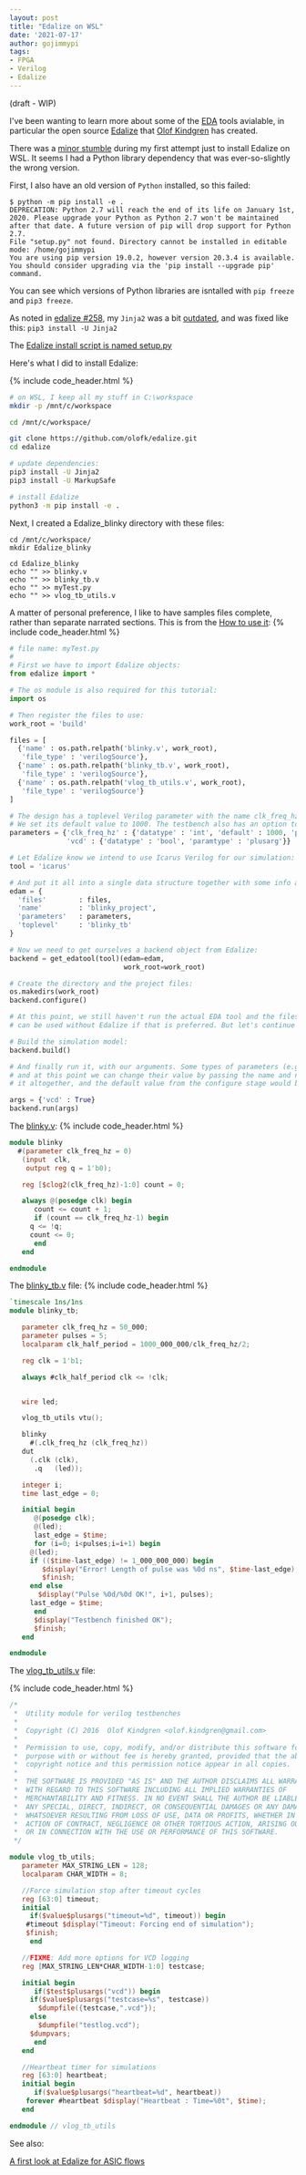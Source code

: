 ```yaml
---
layout: post
title: "Edalize on WSL"
date: '2021-07-17'
author: gojimmypi
tags:
- FPGA
- Verilog
- Edalize
---
```


(draft - WIP)

I've been wanting to learn more about some of the [EDA](https://en.wikipedia.org/wiki/Electronic_design_automation) tools avialable, 
in particular the open source [Edalize](https://github.com/olofk/edalize) that [Olof Kindgren](https://twitter.com/olofkindgren) has created.

There was a [minor stumble](https://github.com/olofk/edalize/issues/258) during my first attempt just to install Edalize on WSL.
It seems I had a Python library dependency that was ever-so-slightly the wrong version.

First, I also have an old version of `Python` installed, so this failed:
```
$ python -m pip install -e .
DEPRECATION: Python 2.7 will reach the end of its life on January 1st, 2020. Please upgrade your Python as Python 2.7 won't be maintained after that date. A future version of pip will drop support for Python 2.7.
File "setup.py" not found. Directory cannot be installed in editable mode: /home/gojimmypi
You are using pip version 19.0.2, however version 20.3.4 is available.
You should consider upgrading via the 'pip install --upgrade pip' command.
```

You can see which versions of Python libraries are isntalled with `pip freeze` and `pip3 freeze`.

As noted in [edalize #258](https://github.com/olofk/edalize/issues/258), my `Jinja2` was a bit [outdated](https://github.com/olofk/edalize/blob/master/setup.py#L57), and was fixed like this: `pip3 install -U Jinja2`

The [Edalize install script is named setup.py](https://github.com/olofk/edalize/blob/master/setup.py)

Here's what I did to install Edalize:

{% include code_header.html %}
```bash
# on WSL, I keep all my stuff in C:\workspace
mkdir -p /mnt/c/workspace

cd /mnt/c/workspace/

git clone https://github.com/olofk/edalize.git
cd edalize

# update dependencies:
pip3 install -U Jinja2
pip3 install -U MarkupSafe

# install Edalize
python3 -m pip install -e .

```

Next, I created a Edalize_blinky directory with these files:

```
cd /mnt/c/workspace/
mkdir Edalize_blinky

cd Edalize_blinky
echo "" >> blinky.v
echo "" >> blinky_tb.v
echo "" >> myTest.py
echo "" >> vlog_tb_utils.v
```

A matter of personal preference, I like to have samples files complete, rather than separate narrated sections.
This is from the [How to use it](https://github.com/olofk/edalize#how-to-use-it):
{% include code_header.html %}
```python
# file name: myTest.py
#
# First we have to import Edalize objects:
from edalize import *

# The os module is also required for this tutorial:
import os

# Then register the files to use:
work_root = 'build'

files = [
  {'name' : os.path.relpath('blinky.v', work_root),
   'file_type' : 'verilogSource'},
  {'name' : os.path.relpath('blinky_tb.v', work_root),
   'file_type' : 'verilogSource'},
  {'name' : os.path.relpath('vlog_tb_utils.v', work_root),
   'file_type' : 'verilogSource'}
]

# The design has a toplevel Verilog parameter with the name clk_freq_hz that accepts integers. 
# We set its default value to 1000. The testbench also has an option to enable waveform dumping by setting a plusarg called vcd:
parameters = {'clk_freq_hz' : {'datatype' : 'int', 'default' : 1000, 'paramtype' : 'vlogparam'},
              'vcd' : {'datatype' : 'bool', 'paramtype' : 'plusarg'}}

# Let Edalize know we intend to use Icarus Verilog for our simulation:
tool = 'icarus'

# And put it all into a single data structure together with some info about the toplevel and name for the project:
edam = {
  'files'        : files,
  'name'         : 'blinky_project',
  'parameters'   : parameters,
  'toplevel'     : 'blinky_tb'
}

# Now we need to get ourselves a backend object from Edalize:
backend = get_edatool(tool)(edam=edam,
                            work_root=work_root)

# Create the directory and the project files:
os.makedirs(work_root)
backend.configure()

# At this point, we still haven't run the actual EDA tool and the files in the `work_root` directory 
# can be used without Edalize if that is preferred. But let's continue the example with Edalize.

# Build the simulation model:
backend.build()

# And finally run it, with our arguments. Some types of parameters (e.g. plusargs) are defined aat runtime,
# and at this point we can change their value by passing the name and new value to run(). Or we could skip
# it altogether, and the default value from the configure stage would be used. Let's run with VCD logging enabled:

args = {'vcd' : True}
backend.run(args)

```

The [blinky.v](https://github.com/fusesoc/blinky/blob/master/blinky.v):
{% include code_header.html %}
```verilog
module blinky
  #(parameter clk_freq_hz = 0)
   (input  clk,
    output reg q = 1'b0);

   reg [$clog2(clk_freq_hz)-1:0] count = 0;

   always @(posedge clk) begin
      count <= count + 1;
      if (count == clk_freq_hz-1) begin
	 q <= !q;
	 count <= 0;
      end
   end

endmodule
```

The [blinky_tb.v](https://github.com/fusesoc/blinky/blob/master/blinky_tb.v) file:
{% include code_header.html %}
```verilog
`timescale 1ns/1ns
module blinky_tb;

   parameter clk_freq_hz = 50_000;
   parameter pulses = 5;
   localparam clk_half_period = 1000_000_000/clk_freq_hz/2;

   reg clk = 1'b1;

   always #clk_half_period clk <= !clk;


   wire led;

   vlog_tb_utils vtu();

   blinky
     #(.clk_freq_hz (clk_freq_hz))
   dut
     (.clk (clk),
      .q   (led));

   integer i;
   time last_edge = 0;

   initial begin
      @(posedge clk);
      @(led);
      last_edge = $time;
      for (i=0; i<pulses;i=i+1) begin
	 @(led);
	 if (($time-last_edge) != 1_000_000_000) begin
	    $display("Error! Length of pulse was %0d ns", $time-last_edge);
	    $finish;
	 end else
	   $display("Pulse %0d/%0d OK!", i+1, pulses);
	 last_edge = $time;
      end
      $display("Testbench finished OK");
      $finish;
   end

endmodule
```

The [vlog_tb_utils.v](https://github.com/fusesoc/vlog_tb_utils/blob/master/vlog_tb_utils.v) file:

{% include code_header.html %}
```verilog
/*
 *  Utility module for verilog testbenches
 *
 *  Copyright (C) 2016  Olof Kindgren <olof.kindgren@gmail.com>
 *
 *  Permission to use, copy, modify, and/or distribute this software for any
 *  purpose with or without fee is hereby granted, provided that the above
 *  copyright notice and this permission notice appear in all copies.
 *
 *  THE SOFTWARE IS PROVIDED "AS IS" AND THE AUTHOR DISCLAIMS ALL WARRANTIES
 *  WITH REGARD TO THIS SOFTWARE INCLUDING ALL IMPLIED WARRANTIES OF
 *  MERCHANTABILITY AND FITNESS. IN NO EVENT SHALL THE AUTHOR BE LIABLE FOR
 *  ANY SPECIAL, DIRECT, INDIRECT, OR CONSEQUENTIAL DAMAGES OR ANY DAMAGES
 *  WHATSOEVER RESULTING FROM LOSS OF USE, DATA OR PROFITS, WHETHER IN AN
 *  ACTION OF CONTRACT, NEGLIGENCE OR OTHER TORTIOUS ACTION, ARISING OUT OF
 *  OR IN CONNECTION WITH THE USE OR PERFORMANCE OF THIS SOFTWARE.
 */

module vlog_tb_utils;
   parameter MAX_STRING_LEN = 128;
   localparam CHAR_WIDTH = 8;

   //Force simulation stop after timeout cycles
   reg [63:0] timeout;
   initial
     if($value$plusargs("timeout=%d", timeout)) begin
	#timeout $display("Timeout: Forcing end of simulation");
	$finish;
     end

   //FIXME: Add more options for VCD logging
   reg [MAX_STRING_LEN*CHAR_WIDTH-1:0] testcase;

   initial begin
      if($test$plusargs("vcd")) begin
	 if($value$plusargs("testcase=%s", testcase))
	   $dumpfile({testcase,".vcd"});
	 else
	   $dumpfile("testlog.vcd");
	 $dumpvars;
      end
   end

   //Heartbeat timer for simulations
   reg [63:0] heartbeat;
   initial begin
      if($value$plusargs("heartbeat=%d", heartbeat))
	forever #heartbeat $display("Heartbeat : Time=%0t", $time);
   end

endmodule // vlog_tb_utils
```


See also:

[A first look at Edalize for ASIC flows](http://olofkindgren.blogspot.com/2021/04/a-first-look-at-edalize-for-asic-flows.html)
